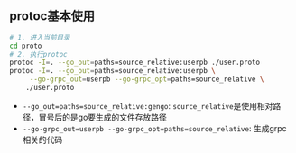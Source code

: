
## protoc基本使用


```bash
# 1. 进入当前目录
cd proto  
# 2. 执行protoc
protoc -I=. --go_out=paths=source_relative:userpb ./user.proto
protoc -I=. --go_out=paths=source_relative:userpb \
     --go-grpc_out=userpb --go-grpc_opt=paths=source_relative \
    ./user.proto
```

- `--go_out=paths=source_relative:gengo`: `source_relative`是使用相对路径，冒号后的是go要生成的文件存放路径
- `--go-grpc_out=userpb --go-grpc_opt=paths=source_relative`: 生成grpc相关的代码

